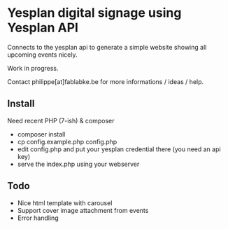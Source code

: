 # Yesplan digital signage using Yesplan API
Connects to the yesplan api to generate a simple website showing all upcoming events nicely.

Work in progress.

Contact philippe[at]fablabke.be for more informations / ideas / help.

## Install
Need recent PHP (7-ish) & composer

- composer install
- cp config.example.php config.php
- edit config.php and put your yesplan credential there (you need an api key)
- serve the index.php using your webserver


## Todo 
- Nice html template with carousel
- Support cover image attachment from events
- Error handling




